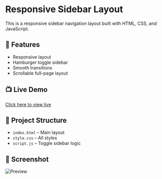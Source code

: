 # Responsive Sidebar Layout

This is a responsive sidebar navigation layout built with HTML, CSS, and JavaScript.

## 🔧 Features

- Responsive layout
- Hamburger toggle sidebar
- Smooth transitions
- Scrollable full-page layout

## 📺 Live Demo

[Click here to view live](https://yourusername.github.io/responsive-sidebar-layout/)

## 📂 Project Structure

- `index.html` – Main layout
- `style.css` – All styles
- `script.js` – Toggle sidebar logic

## 📸 Screenshot

![Preview](images/screenshot.png)

